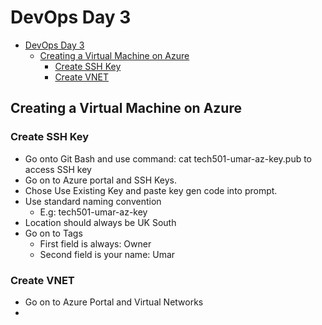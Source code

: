# DevOps Day 3

- [DevOps Day 3](#devops-day-3)
  - [Creating a Virtual Machine on Azure](#creating-a-virtual-machine-on-azure)
    - [Create SSH Key](#create-ssh-key)
    - [Create VNET](#create-vnet)


## Creating a Virtual Machine on Azure

### Create SSH Key

* Go onto Git Bash and use command:  cat tech501-umar-az-key.pub to access SSH key
* Go on to Azure portal and SSH Keys.
* Chose Use Existing Key and paste key gen code into prompt.
* Use standard naming convention
  * E.g: tech501-umar-az-key
* Location should always be UK South
* Go on to Tags
  * First field is always: Owner
  * Second field is your name: Umar
### Create VNET

* Go on to Azure Portal and Virtual Networks
* 
